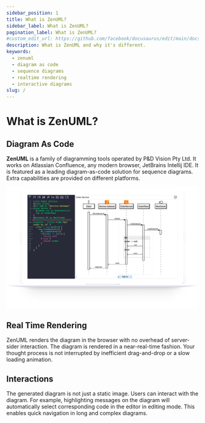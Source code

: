 ```yaml
---
sidebar_position: 1
title: What is ZenUML?
sidebar_label: What is ZenUML?
pagination_label: What is ZenUML?
#custom_edit_url: https://github.com/facebook/docusaurus/edit/main/docs/api-doc-markdown.md
description: What is ZenUML and why it's different.
keywords:
  - zenuml
  - diagram as code
  - sequence diagrams
  - realtime rendering
  - interactive diagrams
slug: /
---
```


# What is ZenUML?

## Diagram As Code

**ZenUML** is a family of diagramming tools operated by P&D Vision Pty Ltd. It works on Atlassian Confluence, any modern browser, JetBrains Intellij IDE. It is featured as a leading diagram-as-code solution for sequence diagrams. Extra capabilities are provided on different platforms.

![](../../static/img/docs/overview-laptop.png)

## Real Time Rendering

ZenUML renders the diagram in the browser with no overhead of server-sider interaction. The diagram is rendered in a near-real-time fashion. Your thought process is not interrupted by inefficient drag-and-drop or a slow loading animation.

## Interactions

The generated diagram is not just a static image. Users can interact with the diagram. For example, highlighting messages on the diagram will automatically select corresponding code in the editor in editing mode. This enables quick navigation in long and complex diagrams.
